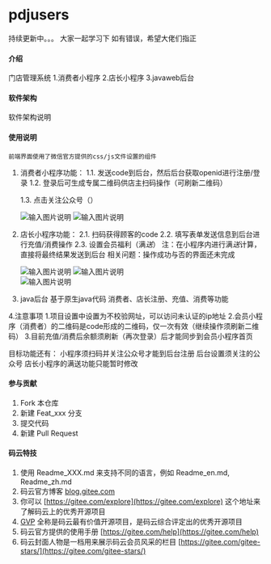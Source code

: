 # pdjusers
持续更新中。。。
大家一起学习下
如有错误，希望大佬们指正
#### 介绍
门店管理系统
1.消费者小程序
2.店长小程序
3.javaweb后台

#### 软件架构
软件架构说明


#### 使用说明
    前端界面使用了微信官方提供的css/js文件设置的组件
1. 消费者小程序功能：
    1.1. 发送code到后台，然后后台获取openid进行注册/登录
    1.2. 登录后可生成专属二维码供店主扫码操作（可刷新二维码）
        
    1.3. 点击关注公众号（）





    ![输入图片说明](https://images.gitee.com/uploads/images/2019/0412/164519_949b5c07_4920738.png "QQ截图20190412164410.png")
    ![输入图片说明](https://images.gitee.com/uploads/images/2019/0412/164537_1dec50a1_4920738.png "QQ截图20190412164433.png")





2. 店长小程序功能：
    2.1. 扫码获得顾客的code
    2.2. 填写表单发送信息到后台进行充值/消费操作
    2.3. 设置会员福利（满*送*）
        注：在小程序内进行满*送*计算，直接将最终结果发送到后台
        相关问题：操作成功与否的界面还未完成



    ![输入图片说明](https://gitee.com/uploads/images/2019/0411/185401_c6422755_4920738.png "QQ截图20190411185307.png")
    ![输入图片说明](https://gitee.com/uploads/images/2019/0411/202406_6fdb1b07_4920738.png "QQ截图20190411185227.png")    
    ![输入图片说明](https://gitee.com/uploads/images/2019/0411/202342_92ceb05c_4920738.png "QQ截图20190411185250.png")
    
3. java后台
    基于原生java代码
    消费者、店长注册、充值、消费等功能

4.注意事项
    1.项目设置中设置为不校验网址，可以访问未认证的ip地址
    2.会员小程序（消费者）的二维码是code形成的二维码，仅一次有效（继续操作须刷新二维码）
    3.目前充值/消费后余额须刷新（再次登录）后才能同步到会员小程序首页



目标功能还有：
    小程序须扫码并关注公众号才能到后台注册
    后台设置须关注的公众号
    店长小程序的满送功能只能暂时修改

#### 参与贡献

1. Fork 本仓库
2. 新建 Feat_xxx 分支
3. 提交代码
4. 新建 Pull Request


#### 码云特技

1. 使用 Readme\_XXX.md 来支持不同的语言，例如 Readme\_en.md, Readme\_zh.md
2. 码云官方博客 [blog.gitee.com](https://blog.gitee.com)
3. 你可以 [https://gitee.com/explore](https://gitee.com/explore) 这个地址来了解码云上的优秀开源项目
4. [GVP](https://gitee.com/gvp) 全称是码云最有价值开源项目，是码云综合评定出的优秀开源项目
5. 码云官方提供的使用手册 [https://gitee.com/help](https://gitee.com/help)
6. 码云封面人物是一档用来展示码云会员风采的栏目 [https://gitee.com/gitee-stars/](https://gitee.com/gitee-stars/)